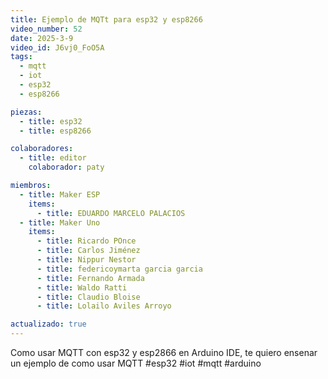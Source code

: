 ```yaml
---
title: Ejemplo de MQTt para esp32 y esp8266
video_number: 52
date: 2025-3-9
video_id: J6vj0_FoO5A
tags:
  - mqtt
  - iot
  - esp32
  - esp8266

piezas:
  - title: esp32
  - title: esp8266

colaboradores:
  - title: editor 
    colaborador: paty

miembros:
  - title: Maker ESP
    items:
      - title: EDUARDO MARCELO PALACIOS
  - title: Maker Uno
    items:
      - title: Ricardo POnce
      - title: Carlos Jiménez
      - title: Nippur Nestor
      - title: federicoymarta garcia garcia
      - title: Fernando Armada
      - title: Waldo Ratti
      - title: Claudio Bloise
      - title: Lolailo Aviles Arroyo

actualizado: true
---
```


Como usar MQTT con esp32 y esp2866 en Arduino IDE, te quiero ensenar un ejemplo de como usar MQTT #esp32 #iot #mqtt #arduino
